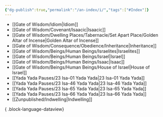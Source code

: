 ```yaml
---
{"dg-publish":true,"permalink":"/an-index/i/","tags":["#Index"]}
---
```



- [[Gate of Wisdom/Idiom\|Idiom]]
- [[Gate of Wisdom/Covenant/Isaacic\|Isaacic]]
- [[Gate of Wisdom/Dwelling Places/Tabernacle/Set Apart Place/Golden Altar of Incense\|Golden Altar of Incense]]
- [[Gate of Wisdom/Consequence/Obedience/Inheritance\|Inheritance]]
- [[Gate of Wisdom/Beings/Human Beings/Israelites\|Israelites]]
- [[Gate of Wisdom/Beings/Human Beings/Israel\|Israel]]
- [[Gate of Wisdom/Beings/Human Beings/Isaac\|Isaac]]
- [[Gate of Wisdom/Beings/Human Beings/House of Israel\|House of Israel]]
- [[Yada Yada Pauses/23 Isa-01 Yada Yada\|23 Isa-01 Yada Yada]]
- [[Yada Yada Pauses/23 Isa-46 Yada Yada\|23 Isa-46 Yada Yada]]
- [[Yada Yada Pauses/23 Isa-65 Yada Yada\|23 Isa-65 Yada Yada]]
- [[Yada Yada Pauses/23 Isa-66 Yada Yada\|23 Isa-66 Yada Yada]]
- [[Zunpublished/Indwelling\|Indwelling]]

{ .block-language-dataview}